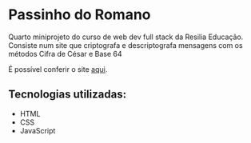 # Passinho do Romano

Quarto miniprojeto do curso de web dev full stack da Resilia Educação. Consiste num site que criptografa e descriptografa mensagens com os métodos Cifra de César e Base 64

É possível conferir o site [aqui](https://alonso-estevam.github.io/passinho-do-romano/).

## Tecnologias utilizadas:
* HTML
* CSS
* JavaScript
